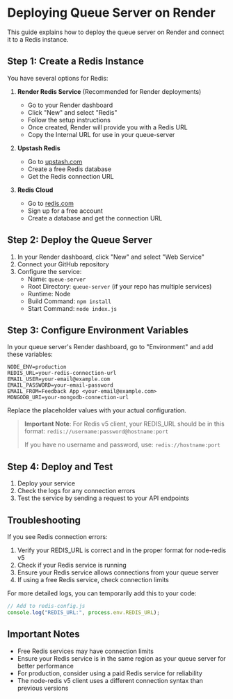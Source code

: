 # Deploying Queue Server on Render

This guide explains how to deploy the queue server on Render and connect it to a Redis instance.

## Step 1: Create a Redis Instance

You have several options for Redis:

1. **Render Redis Service** (Recommended for Render deployments)

   - Go to your Render dashboard
   - Click "New" and select "Redis"
   - Follow the setup instructions
   - Once created, Render will provide you with a Redis URL
   - Copy the Internal URL for use in your queue-server

2. **Upstash Redis**

   - Go to [upstash.com](https://upstash.com/)
   - Create a free Redis database
   - Get the Redis connection URL

3. **Redis Cloud**
   - Go to [redis.com](https://redis.com/)
   - Sign up for a free account
   - Create a database and get the connection URL

## Step 2: Deploy the Queue Server

1. In your Render dashboard, click "New" and select "Web Service"
2. Connect your GitHub repository
3. Configure the service:
   - Name: `queue-server`
   - Root Directory: `queue-server` (if your repo has multiple services)
   - Runtime: Node
   - Build Command: `npm install`
   - Start Command: `node index.js`

## Step 3: Configure Environment Variables

In your queue server's Render dashboard, go to "Environment" and add these variables:

```
NODE_ENV=production
REDIS_URL=your-redis-connection-url
EMAIL_USER=your-email@example.com
EMAIL_PASSWORD=your-email-password
EMAIL_FROM=Feedback App <your-email@example.com>
MONGODB_URI=your-mongodb-connection-url
```

Replace the placeholder values with your actual configuration.

> **Important Note**: For Redis v5 client, your REDIS_URL should be in this format:
> `redis://username:password@hostname:port`
>
> If you have no username and password, use:
> `redis://hostname:port`

## Step 4: Deploy and Test

1. Deploy your service
2. Check the logs for any connection errors
3. Test the service by sending a request to your API endpoints

## Troubleshooting

If you see Redis connection errors:

1. Verify your REDIS_URL is correct and in the proper format for node-redis v5
2. Check if your Redis service is running
3. Ensure your Redis service allows connections from your queue server
4. If using a free Redis service, check connection limits

For more detailed logs, you can temporarily add this to your code:

```javascript
// Add to redis-config.js
console.log("REDIS_URL:", process.env.REDIS_URL);
```

## Important Notes

- Free Redis services may have connection limits
- Ensure your Redis service is in the same region as your queue server for better performance
- For production, consider using a paid Redis service for reliability
- The node-redis v5 client uses a different connection syntax than previous versions
